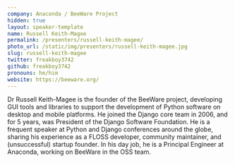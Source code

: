 ```yaml
---
company: Anaconda / BeeWare Project
hidden: true
layout: speaker-template
name: Russell Keith-Magee
permalink: /presenters/russell-keith-magee/
photo_url: /static/img/presenters/russell-keith-magee.jpg
slug: russell-keith-magee
twitter: freakboy3742
github: freakboy3742
pronouns: he/him
website: https://beeware.org/
---
```


Dr Russell Keith-Magee is the founder of the BeeWare project, developing GUI tools and libraries to support the development of Python software on desktop and mobile platforms. He joined the Django core team in 2006, and for 5 years, was President of the Django Software Foundation. He is a frequent speaker at Python and Django conferences around the globe, sharing his experience as a FLOSS developer, community maintainer, and (unsuccessful) startup founder. In his day job, he is a Principal Engineer at Anaconda, working on BeeWare in the OSS team.
